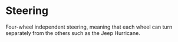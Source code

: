 # Steering

Four-wheel independent steering, meaning that each wheel can turn separately from the others such as the Jeep Hurricane.
